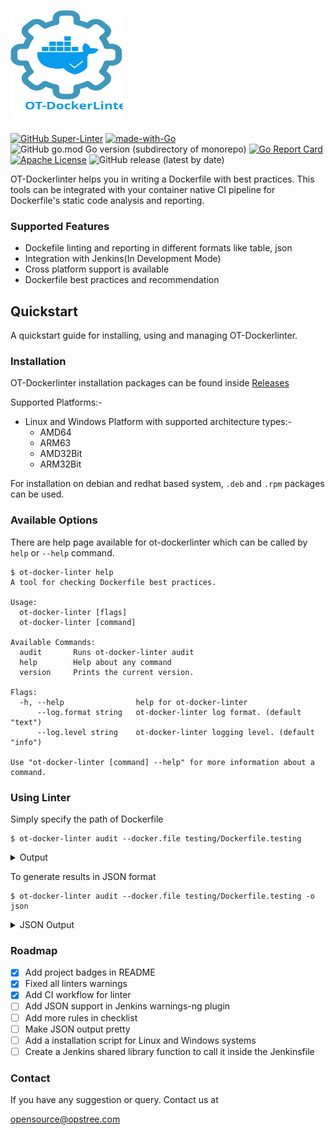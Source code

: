 <p align="left">
  <img src="./static/ot-dockerlinter.svg" height="180" width="180">
</p>

[![GitHub Super-Linter](https://github.com/opstree/OT-Dockerlinter/workflows/CI%20Pipeline/badge.svg)](https://github.com/opstree/OT-Dockerlinter)
[![made-with-Go](https://img.shields.io/badge/Made%20with-Go-1f425f.svg)](http://golang.org)
![GitHub go.mod Go version (subdirectory of monorepo)](https://img.shields.io/github/go-mod/go-version/opstree/OT-Dockerlinter)
[![Go Report Card](https://goreportcard.com/badge/github.com/opstree/OT-Dockerlinter)](https://goreportcard.com/report/github.com/opstree/OT-Dockerlinter)
[![Apache License](https://img.shields.io/badge/License-Apache%202.0-blue.svg)](LICENSE)
![GitHub release (latest by date)](https://img.shields.io/github/v/release/opstree/OT-Dockerlinter)

OT-Dockerlinter helps you in writing a Dockerfile with best practices. This tools can be integrated with your container native CI pipeline for Dockerfile's static code analysis and reporting.

### Supported Features

- Dockefile linting and reporting in different formats like table, json
- Integration with Jenkins(In Development Mode)
- Cross platform support is available
- Dockerfile best practices and recommendation

## Quickstart

A quickstart guide for installing, using and managing OT-Dockerlinter.

### Installation

OT-Dockerlinter installation packages can be found inside [Releases](https://github.com/opstree/OT-Dockerlinter/releases)

Supported Platforms:-

- Linux and Windows Platform with supported architecture types:-
  - AMD64
  - ARM63
  - AMD32Bit
  - ARM32Bit

For installation on debian and redhat based system, `.deb` and `.rpm` packages can be used.

### Available Options

There are help page available for ot-dockerlinter which can be called by `help` or `--help` command.

```shell
$ ot-docker-linter help
A tool for checking Dockerfile best practices.

Usage:
  ot-docker-linter [flags]
  ot-docker-linter [command]

Available Commands:
  audit       Runs ot-docker-linter audit
  help        Help about any command
  version     Prints the current version.

Flags:
  -h, --help                help for ot-docker-linter
      --log.format string   ot-docker-linter log format. (default "text")
      --log.level string    ot-docker-linter logging level. (default "info")

Use "ot-docker-linter [command] --help" for more information about a command.
```

### Using Linter

Simply specify the path of Dockerfile

```shell
$ ot-docker-linter audit --docker.file testing/Dockerfile.testing
```

<details>
<summary>Output</summary>

```shell
+-------------+------------------------------+-------------+--------------------------------+----------+----------------------------+
| LINE NUMBER |             LINE             |    CODE     |          DESCRIPTION           | SEVERITY |          FILENAME          |
+-------------+------------------------------+-------------+--------------------------------+----------+----------------------------+
| 3           | WORKDIR spsp/                | DL3000      | Use absolute WORKDIR.          | Error    | testing/Dockerfile.testing |
+-------------+------------------------------+-------------+--------------------------------+----------+----------------------------+
| 5           | RUN sudo apt-get update && \ | DL3001      | For some bash commands it      | Info     | testing/Dockerfile.testing |
|             |                              |             | makes no sense running them    |          |                            |
|             |                              |             | in a Docker container like     |          |                            |
|             |                              |             | `free`, `ifconfig`, `kill`,    |          |                            |
|             |                              |             | `mount`, `ps`, `service`,      |          |                            |
|             |                              |             | `shutdown`, `ssh`, `top`,      |          |                            |
|             |                              |             | `vim`.                         |          |                            |
+-------------+------------------------------+-------------+--------------------------------+----------+----------------------------+
| 8           | USER root                    | DL3002      | Last USER should not be root.  | Warning  | testing/Dockerfile.testing |
+-------------+------------------------------+-------------+--------------------------------+----------+----------------------------+
| 5           | RUN sudo apt-get update && \ | DL3004      | Do not use sudo as it leads    | Error    | testing/Dockerfile.testing |
|             |                              |             | to unpredictable behavior. Use |          |                            |
|             |                              |             | a tool like gosu to enforce    |          |                            |
|             |                              |             | root.                          |          |                            |
+-------------+------------------------------+-------------+--------------------------------+----------+----------------------------+
| 1           | FROM ubuntu:latest           | DL3007      | Using latest is prone to       | Warning  | testing/Dockerfile.testing |
|             |                              |             | errors if the image will       |          |                            |
|             |                              |             | ever update. Pin the version   |          |                            |
|             |                              |             | explicitly to a release tag.   |          |                            |
+-------------+------------------------------+-------------+--------------------------------+----------+----------------------------+
| 5           | RUN sudo apt-get update && \ | DL3008      | Pin versions in apt            | Warning  | testing/Dockerfile.testing |
|             |                              |             | get install. Instead of        |          |                            |
|             |                              |             | `apt-get install <package>`    |          |                            |
|             |                              |             | use `apt-get install           |          |                            |
|             |                              |             | <package>=<version>`.          |          |                            |
+-------------+------------------------------+-------------+--------------------------------+----------+----------------------------+
| 5           | RUN sudo apt-get update && \ | DL3009      | Delete the apt-get lists after | Info     | testing/Dockerfile.testing |
|             |                              |             | installing something.          |          |                            |
+-------------+------------------------------+-------------+--------------------------------+----------+----------------------------+
| 5           | RUN sudo apt-get update && \ | DL3014      | Use the `-y` switch to avoid   | Warning  | testing/Dockerfile.testing |
|             |                              |             | manual input `apt-get -y       |          |                            |
|             |                              |             | install <package>`.            |          |                            |
+-------------+------------------------------+-------------+--------------------------------+----------+----------------------------+
| 5           | RUN sudo apt-get update && \ | DL3015      | Avoid additional               | Info     | testing/Dockerfile.testing |
|             |                              |             | packages by specifying         |          |                            |
|             |                              |             | `--no-install-recommends`.     |          |                            |
+-------------+------------------------------+-------------+--------------------------------+----------+----------------------------+
```
</details>

To generate results in JSON format

```shell
$ ot-docker-linter audit --docker.file testing/Dockerfile.testing -o json
```

<details>
<summary>JSON Output</summary>

```json
[
  {
    "line_number": 3,
    "line": "WORKDIR spsp/",
    "code": "DL3000",
    "description": "Use absolute WORKDIR.",
    "message": "",
    "severity": "Error",
    "file": "testing/Dockerfile.testing"
  }, 
  {
    "line_number": 5,
    "line": "RUN sudo apt-get update \u0026\u0026 \\",
    "code": "DL3001",
    "description": "For some bash commands it makes no sense running them in a Docker container like `free`, `ifconfig`, `kill`, `mount`, `ps`, `service`, `shutdown`, `ssh`, `top`, `vim`.",
    "message": "",
    "severity": "Info",
    "file": "testing/Dockerfile.testing"
  }, 
  {
    "line_number": 8,
    "line": "USER root",
    "code": "DL3002",
    "description": "Last USER should not be root.",
    "message": "",
    "severity": "Warning",
    "file": "testing/Dockerfile.testing"
  }, 
  {
    "line_number": 5,
    "line": "RUN sudo apt-get update \u0026\u0026 \\",
    "code": "DL3004",
    "description": "Do not use sudo as it leads to unpredictable behavior. Use a tool like gosu to enforce root.",
    "message": "",
    "severity": "Error",
    "file": "testing/Dockerfile.testing"
  }, 
  {
    "line_number": 1,
    "line": "FROM ubuntu:latest",
    "code": "DL3007",
    "description": "Using latest is prone to errors if the image will ever update. Pin the version explicitly to a release tag.",
    "message": "",
    "severity": "Warning",
    "file": "testing/Dockerfile.testing"
  }, 
  {
    "line_number": 5,
    "line": "RUN sudo apt-get update \u0026\u0026 \\",
    "code": "DL3008",
    "description": "Pin versions in apt get install. Instead of `apt-get install \u003cpackage\u003e` use `apt-get install \u003cpackage\u003e=\u003cversion\u003e`.",
    "message": "",
    "severity": "Warning",
    "file": "testing/Dockerfile.testing"
  }, 
  {
    "line_number": 5,
    "line": "RUN sudo apt-get update \u0026\u0026 \\",
    "code": "DL3009",
    "description": "Delete the apt-get lists after installing something.",
    "message": "",
    "severity": "Info",
    "file": "testing/Dockerfile.testing"
  }, 
  {
    "line_number": 5,
    "line": "RUN sudo apt-get update \u0026\u0026 \\",
    "code": "DL3014",
    "description": "Use the `-y` switch to avoid manual input `apt-get -y install \u003cpackage\u003e`.",
    "message": "",
    "severity": "Warning",
    "file": "testing/Dockerfile.testing"
  }, 
  {
    "line_number": 5,
    "line": "RUN sudo apt-get update \u0026\u0026 \\",
    "code": "DL3015",
    "description": "Avoid additional packages by specifying `--no-install-recommends`.",
    "message": "",
    "severity": "Info",
    "file": "testing/Dockerfile.testing"
  }
]
```
</details>

### Roadmap

- [X] Add project badges in README
- [X] Fixed all linters warnings
- [X] Add CI workflow for linter
- [ ] Add JSON support in Jenkins warnings-ng plugin
- [ ] Add more rules in checklist
- [ ] Make JSON output pretty
- [ ] Add a installation script for Linux and Windows systems
- [ ] Create a Jenkins shared library function to call it inside the Jenkinsfile

### Contact

If you have any suggestion or query. Contact us at

opensource@opstree.com
